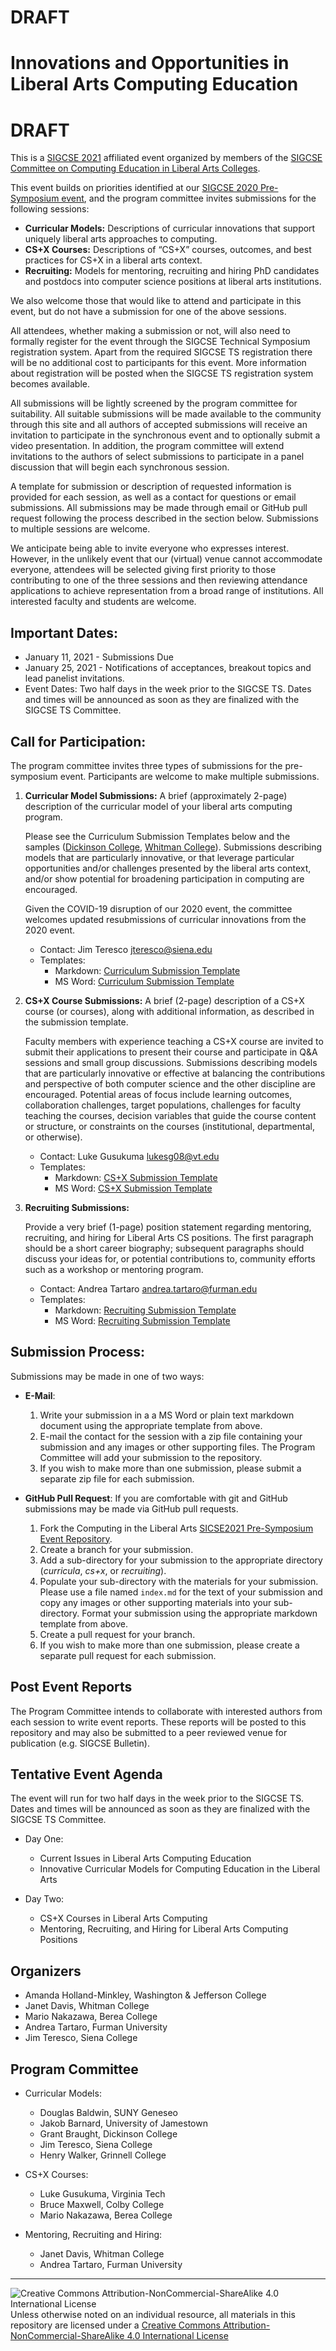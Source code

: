 # **DRAFT**

# Innovations and Opportunities in Liberal Arts Computing Education

# **DRAFT**

This is a [SIGCSE 2021](https://sigcse2021.sigcse.org) affiliated event organized by members of the [SIGCSE Committee on Computing Education in Liberal Arts Colleges](https://computing-in-the-liberal-arts.github.io/computing-in-the-liberal-arts/).

This event builds on priorities identified at our [SIGCSE 2020 Pre-Symposium event](https://computing-in-the-liberal-arts.github.io/SIGCSE2020-PreSymposium-Event/), and the program committee invites submissions for the following sessions:

  * __Curricular Models:__ Descriptions of curricular innovations that support uniquely liberal arts approaches to computing.
  * __CS+X Courses:__ Descriptions of “CS+X” courses, outcomes, and best practices for CS+X in a liberal arts context.
  * __Recruiting:__ Models for mentoring, recruiting and hiring PhD candidates and postdocs into computer science positions at liberal arts institutions.

We also welcome those that would like to attend and participate in this event, but do not have a submission for one of the above sessions.

All attendees, whether making a submission or not, will also need to formally register for the event through the SIGCSE Technical Symposium registration system. Apart from the required SIGCSE TS registration there will be no additional cost to participants for this event. More information about registration will be posted when the SIGCSE TS registration system becomes available.

All submissions will be lightly screened by the program committee for suitability. All suitable submissions will be made available to the community through this site and all authors of accepted submissions will receive an invitation to participate in the synchronous event and to optionally submit a video presentation.  In addition, the program committee will extend invitations to the authors of select submissions to participate in a panel discussion that will begin each synchronous session.

A template for submission or description of requested information is provided for each session, as well as a contact for questions or email submissions. All submissions may be made through email or GitHub pull request following the process described in the section below. Submissions to multiple sessions are welcome.

We anticipate being able to invite everyone who expresses interest. However, in the unlikely event that our (virtual) venue cannot accommodate everyone, attendees will be selected giving first priority to those contributing to one of the three sessions and then reviewing attendance applications to achieve representation from a broad range of institutions. All interested faculty and students are welcome.

## Important Dates:

- January 11, 2021 - Submissions Due
- January 25, 2021 - Notifications of acceptances, breakout topics and lead panelist invitations.
- Event Dates: Two half days in the week prior to the SIGCSE TS. Dates and times will be announced as soon as they are finalized with the SIGCSE TS Committee.

## Call for Participation:

The program committee invites three types of submissions for the pre-symposium event. Participants are welcome to make multiple submissions.

1. __Curricular Model Submissions:​__ A brief (approximately 2-page) description of the curricular model of your liberal arts computing program.

    Please see the Curriculum Submission Templates below and the samples ([Dickinson College](curricula/dickinson/index.md), [Whitman College](curricula/whitman/index.md)).  Submissions describing models that are particularly innovative, or that leverage particular opportunities and/or challenges presented by the liberal arts context, and/or show potential for broadening participation in computing are encouraged.

    Given the COVID-19 disruption of our 2020 event, the committee welcomes updated resubmissions of curricular innovations from the 2020 event.

    * Contact: Jim Teresco <jteresco@siena.edu>
    * Templates:
      * Markdown: [Curriculum Submission Template](curricula/CurriculumModelTemplate.md)
      * MS Word: [Curriculum Submission Template](curricula/CurriculumModelTemplate.dotx)

1. __CS+X Course Submissions:__ A brief (2-page) description of a CS+X course (or courses), along with additional information, as described in the submission template.

    Faculty members with experience teaching a CS+X course are invited to submit their applications to present their course and participate in Q&A sessions and small group discussions. Submissions describing models that are particularly innovative or effective at balancing the contributions and perspective of both computer science and the other discipline are encouraged. Potential areas of focus include learning outcomes, collaboration challenges, target populations, challenges for faculty teaching the courses, decision variables that guide the course content or structure, or constraints on the courses (institutional, departmental, or otherwise).

    * Contact: Luke Gusukuma <lukesg08@vt.edu>
    * Templates:
      * Markdown: [CS+X Submission Template](cs+x/CS+XTemplate.md)
      * MS Word: [CS+X Submission Template](cs+x/CS+XTemplate.dotx)

1. __Recruiting Submissions:__

    Provide a very brief (1-page) position statement regarding mentoring, recruiting, and hiring for Liberal Arts CS positions. The first paragraph should be a short career biography; subsequent paragraphs should discuss your ideas for, or potential contributions to, community efforts such as a workshop or mentoring program.

    * Contact: Andrea Tartaro <andrea.tartaro@furman.edu>
    * Templates:
      * Markdown: [Recruiting Submission Template](recruiting/RecruitingTemplate.md)
      * MS Word: [Recruiting Submission Template](recruiting/RecruitingTemplate.dotx)

## Submission Process:

Submissions may be made in one of two ways:

- __E-Mail__:
  1. Write your submission in a a MS Word or plain text markdown document using the appropriate template from above.
  1. E-mail the contact for the session with a zip file containing your submission and any images or other supporting files.  The Program Committee will add your submission to the repository.
  1. If you wish to make more than one submission, please submit a separate zip file for each submission.

- __GitHub Pull Request__: If you are comfortable with git and GitHub submissions may be made via GitHub pull requests.
    1. Fork the Computing in the Liberal Arts [SICSE2021 Pre-Symposium Event Repository](https://github.com/computing-in-the-liberal-arts/SIGCSE2021-PreSymposium-Event).
    1. Create a branch for your submission.
    1. Add a sub-directory for your submission to the appropriate directory (_curricula_, _cs+x_, or _recruiting_).
    1. Populate your sub-directory with the materials for your submission.  Please use a file named `index.md` for the text of your submission and copy any images or other supporting materials into your sub-directory. Format your submission using the appropriate markdown template from above.
    1. Create a pull request for your branch.
    1. If you wish to make more than one submission, please create a separate pull request for each submission.

## Post Event Reports

The Program Committee intends to collaborate with interested authors from each session to write event reports. These reports will be posted to this repository and may also be submitted to a peer reviewed venue for publication (e.g. SIGCSE Bulletin).

## Tentative Event Agenda

The event will run for two half days in the week prior to the SIGCSE TS. Dates and times will be announced as soon as they are finalized with the SIGCSE TS Committee.

- Day One:
  - Current Issues in Liberal Arts Computing Education
  - Innovative Curricular Models for Computing Education in the Liberal Arts

- Day Two:
  - CS+X Courses in Liberal Arts Computing
  - Mentoring, Recruiting, and Hiring for Liberal Arts Computing Positions

## Organizers
- Amanda Holland-Minkley, Washington & Jefferson College
- Janet Davis, Whitman College
- Mario Nakazawa, Berea College
- Andrea Tartaro, Furman University
- Jim Teresco, Siena College

## Program Committee

- Curricular Models:
  - Douglas Baldwin, SUNY Geneseo
  - Jakob Barnard, University of Jamestown
  - Grant Braught, Dickinson College
  - Jim Teresco, Siena College
  - Henry Walker, Grinnell College

- CS+X Courses:
  - Luke Gusukuma, Virginia Tech
  - Bruce Maxwell, Colby College
  - Mario Nakazawa, Berea College

- Mentoring, Recruiting and Hiring:
  - Janet Davis, Whitman College
  - Andrea Tartaro, Furman University

___
![Creative Commons Attribution-NonCommercial-ShareAlike 4.0 International License](https://i.creativecommons.org/l/by-nc-sa/4.0/88x31.png "Creative Commons Attribution-NonCommercial-ShareAlike 4.0 International License") Unless otherwise noted on an individual resource, all materials in this repository are licensed under a [Creative Commons Attribution-NonCommercial-ShareAlike 4.0 International License](http://creativecommons.org/licenses/by-nc-sa/4.0/)
